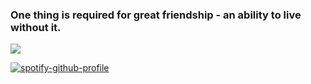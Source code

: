 

### One thing is required for great friendship - an ability to live without it.

<img src= "https://encrypted-tbn0.gstatic.com/images?q=tbn:ANd9GcSVCfknJvEhG855EdQeyQL9dzlK4cteOf4u3lkDlRW67mcPq0A9vsmqkAGe-zm27EnrhnY&usqp=CAU">




[![spotify-github-profile](https://spotify-github-profile.vercel.app/api/view?uid=31yhg6w7s755zwp6n7pl2jgui5lq&cover_image=true&theme=default&show_offline=true&background_color=121212&interchange=false&bar_color=1446db)](https://spotify-github-profile.vercel.app/api/view?uid=31yhg6w7s755zwp6n7pl2jgui5lq&redirect=true)
